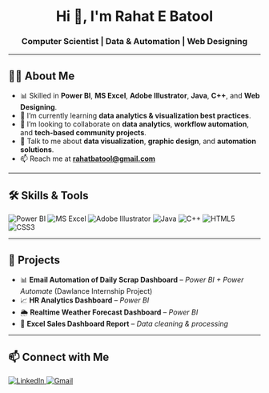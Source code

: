 <h1 align="center">Hi 👋, I'm Rahat E Batool</h1>
<h3 align="center">Computer Scientist | Data & Automation | Web Designing</h3>

---

## 🧑‍💻 About Me

- 📊 Skilled in **Power BI**, **MS Excel**, **Adobe Illustrator**, **Java**, **C++**, and **Web Designing**.
- 🌱 I’m currently learning **data analytics & visualization best practices**.
- 👯 I’m looking to collaborate on **data analytics**, **workflow automation**, and **tech-based community projects**.
- 💬 Talk to me about **data visualization**, **graphic design**, and **automation solutions**.
- 📫 Reach me at **rahatbatool@gmail.com**

---

## 🛠 Skills & Tools

<p align="left">
  <img src="https://img.icons8.com/color/48/power-bi.png" alt="Power BI" title="Power BI"/>
  <img src="https://img.icons8.com/color/48/microsoft-excel-2019--v1.png" alt="MS Excel" title="MS Excel"/>
  <img src="https://img.icons8.com/color/48/adobe-illustrator.png" alt="Adobe Illustrator" title="Adobe Illustrator"/>
  <img src="https://img.icons8.com/color/48/java-coffee-cup-logo.png" alt="Java" title="Java"/>
  <img src="https://img.icons8.com/color/48/c-plus-plus-logo.png" alt="C++" title="C++"/>
  <img src="https://img.icons8.com/color/48/html-5.png" alt="HTML5" title="HTML5"/>
  <img src="https://img.icons8.com/color/48/css3.png" alt="CSS3" title="CSS3"/>
</p>

---

## 🚀 Projects

- 📊 **Email Automation of Daily Scrap Dashboard** – *Power BI + Power Automate* (Dawlance Internship Project)
- 📈 **HR Analytics Dashboard** – *Power BI*
- 🌦 **Realtime Weather Forecast Dashboard** – *Power BI*
- 📑 **Excel Sales Dashboard Report** – *Data cleaning & processing*

---

## 📫 Connect with Me

<p align="left">
  <a href="https://www.linkedin.com/in/rahat-e-batool-867b7a829" target="_blank">
    <img src="https://img.icons8.com/color/48/linkedin.png" alt="LinkedIn" title="LinkedIn"/>
  </a>
  <a href="mailto:rahatbatool@gmail.com">
    <img src="https://img.icons8.com/color/48/gmail-new.png" alt="Gmail" title="Gmail"/>
  </a>
</p>
